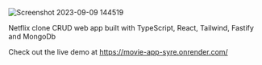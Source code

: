 ![Screenshot 2023-09-09 144519](https://github.com/marcofalcone/Movie-app/assets/61291681/a559b677-b183-4b3a-8432-ffe4ff92282d)

Netflix clone CRUD web app built with TypeScript, React, Tailwind, Fastify and MongoDb

Check out the live demo at https://movie-app-syre.onrender.com/
